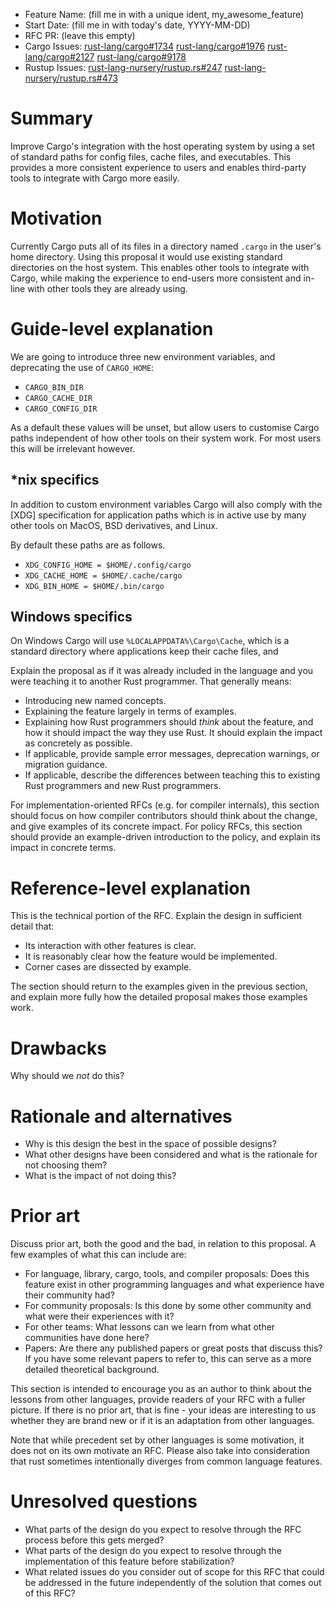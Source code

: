 - Feature Name: (fill me in with a unique ident, my_awesome_feature)
- Start Date: (fill me in with today's date, YYYY-MM-DD)
- RFC PR: (leave this empty)
- Cargo Issues:
  [rust-lang/cargo#1734](https://github.com/rust-lang/cargo/issues/1734)
  [rust-lang/cargo#1976](https://github.com/rust-lang/cargo/issues/1976)
  [rust-lang/cargo#2127](https://github.com/rust-lang/cargo/pull/2127)
  [rust-lang/cargo#9178](https://github.com/rust-lang/cargo/pull/9178)
- Rustup Issues:
  [rust-lang-nursery/rustup.rs#247](https://github.com/rust-lang-nursery/rustup.rs/issues/247)
  [rust-lang-nursery/rustup.rs#473](https://github.com/rust-lang-nursery/rustup.rs/issues/473)

# Summary
[summary]: #summary

Improve Cargo's integration with the host operating system by using a set
of standard paths for config files, cache files, and executables.  This
provides a more consistent experience to users and enables third-party tools
to integrate with Cargo more easily.


# Motivation
[motivation]: #motivation

Currently Cargo puts all of its files in a directory named `.cargo` in the
user's home directory.  Using this proposal it would use existing standard
directories on the host system.  This enables other tools to integrate with
Cargo, while making the experience to end-users more consistent and in-line
with other tools they are already using.


# Guide-level explanation
[guide-level-explanation]: #guide-level-explanation

We are going to introduce three new environment variables, and
deprecating the use of `CARGO_HOME`:

- `CARGO_BIN_DIR`
- `CARGO_CACHE_DIR`
- `CARGO_CONFIG_DIR`

As a default these values will be unset, but allow users to customise Cargo paths
independent of how other tools on their system work.  For most users this will be
irrelevant however.

## *nix specifics

In addition to custom environment variables Cargo will also comply with the [XDG]
specification for application paths which is in active use by many other tools on
MacOS, BSD derivatives, and Linux.

By default these paths are as follows.

- `XDG_CONFIG_HOME = $HOME/.config/cargo`
- `XDG_CACHE_HOME = $HOME/.cache/cargo`
- `XDG_BIN_HOME = $HOME/.bin/cargo`

## Windows specifics

On Windows Cargo will use `%LOCALAPPDATA%\Cargo\Cache`, which is a standard directory
where applications keep their cache files, and 

Explain the proposal as if it was already included in the language and you were teaching it 
to another Rust programmer. That generally means:

- Introducing new named concepts.
- Explaining the feature largely in terms of examples.
- Explaining how Rust programmers should *think* about the feature, and how it should impact the way they use Rust. It should explain the impact as concretely as possible.
- If applicable, provide sample error messages, deprecation warnings, or migration guidance.
- If applicable, describe the differences between teaching this to existing Rust programmers and new Rust programmers.

For implementation-oriented RFCs (e.g. for compiler internals), this section should focus on how compiler contributors should think about the change, and give examples of its concrete impact. For policy RFCs, this section should provide an example-driven introduction to the policy, and explain its impact in concrete terms.

# Reference-level explanation
[reference-level-explanation]: #reference-level-explanation

This is the technical portion of the RFC. Explain the design in sufficient detail that:

- Its interaction with other features is clear.
- It is reasonably clear how the feature would be implemented.
- Corner cases are dissected by example.

The section should return to the examples given in the previous section, and explain more fully how the detailed proposal makes those examples work.

# Drawbacks
[drawbacks]: #drawbacks

Why should we *not* do this?

# Rationale and alternatives
[rationale-and-alternatives]: #rationale-and-alternatives

- Why is this design the best in the space of possible designs?
- What other designs have been considered and what is the rationale for not choosing them?
- What is the impact of not doing this?

# Prior art
[prior-art]: #prior-art

Discuss prior art, both the good and the bad, in relation to this proposal.
A few examples of what this can include are:

- For language, library, cargo, tools, and compiler proposals: Does this feature exist in other programming languages and what experience have their community had?
- For community proposals: Is this done by some other community and what were their experiences with it?
- For other teams: What lessons can we learn from what other communities have done here?
- Papers: Are there any published papers or great posts that discuss this? If you have some relevant papers to refer to, this can serve as a more detailed theoretical background.

This section is intended to encourage you as an author to think about the lessons from other languages, provide readers of your RFC with a fuller picture.
If there is no prior art, that is fine - your ideas are interesting to us whether they are brand new or if it is an adaptation from other languages.

Note that while precedent set by other languages is some motivation, it does not on its own motivate an RFC.
Please also take into consideration that rust sometimes intentionally diverges from common language features.

# Unresolved questions
[unresolved-questions]: #unresolved-questions

- What parts of the design do you expect to resolve through the RFC process before this gets merged?
- What parts of the design do you expect to resolve through the implementation of this feature before stabilization?
- What related issues do you consider out of scope for this RFC that could be addressed in the future independently of the solution that comes out of this RFC?
